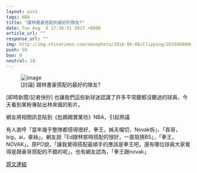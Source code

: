 ```yaml
---
layout: post
tags: NBA
title: "跟林書豪搭配的最好的隊友?"
date: Tue Aug  8 17:36:51 2017 +0800
article_url: ""
response_url: ""
img: http://img.chinatimes.com/newsphoto/2016-06-08/Clipping/20160608003186_636009832151288289.png
push: 50
boo: 0
neutral: 18
---
```


<figure>
<img src="http://img.chinatimes.com/newsphoto/2016-06-08/Clipping/20160608003186_636009832151288289.png" alt="image">
<figcaption>
[討論] 跟林書豪搭配的最好的隊友?
</figcaption>
</figure>



[即時新聞/記者快抄] 也讓我們這些新球迷認識了許多平常聽都沒聽過的球員，今天看到某粉專貼出林來瘋的影片。

網友將相關訊息貼到《批踢踢實業坊》NBA，引起熱議

有人直呼「當年幾乎整隊都搭得很好，拳王，姊夫檔切，Novak拆」、「吞哥，big，ai，豪絲」，網友說「Ed跟林那時搭配的很好，一直阻撓BS」，「拳王，NOVAK」。原PO說，「讓我覺得搭配最順手的應該是拳王吧，還有哪位球員大家覺得是跟豪哥搭配的不錯的呢」，也有網友認為，「拳王跟novak」

<a href = "https://www.ptt.cc/bbs/NBA/M.1502185014.A.B80.html">原文連結</a>

